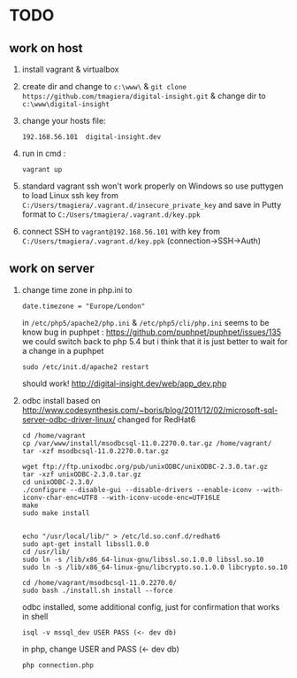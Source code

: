 TODO
==================

work on host
-----------------------------
1.  install vagrant & virtualbox
2.  create dir and change to
    `c:\www\`
    &
    `git clone https://github.com/tmagiera/digital-insight.git`
    &
    change dir to
    `c:\www\digital-insight`
3.  change your hosts file:

    ```
    192.168.56.101	digital-insight.dev
    ```

4.  run in cmd :

    ```
    vagrant up
    ```

5.  standard vagrant ssh won't work properly on Windows so use puttygen to load Linux ssh key from
    `C:/Users/tmagiera/.vagrant.d/insecure_private_key`
    and save in Putty format to
    `C:/Users/tmagiera/.vagrant.d/key.ppk`
6.  connect SSH to `vagrant@192.168.56.101` with key from `C:/Users/tmagiera/.vagrant.d/key.ppk` (connection->SSH->Auth)


work on server
-----------------------------
1.  change time zone in php.ini to
    ```
    date.timezone = "Europe/London"
    ```
    in `/etc/php5/apache2/php.ini` & `/etc/php5/cli/php.ini`
    seems to be know bug in puphpet : https://github.com/puphpet/puphpet/issues/135
    we could switch back to php 5.4 but i think that it is just better to wait for a change in a puphpet

    ```
    sudo /etc/init.d/apache2 restart
    ```

    should work! http://digital-insight.dev/web/app_dev.php

2.  odbc install based on http://www.codesynthesis.com/~boris/blog/2011/12/02/microsoft-sql-server-odbc-driver-linux/
    changed for RedHat6
    ```Shell
    cd /home/vagrant
    cp /var/www/install/msodbcsql-11.0.2270.0.tar.gz /home/vagrant/
    tar -xzf msodbcsql-11.0.2270.0.tar.gz

    wget ftp://ftp.unixodbc.org/pub/unixODBC/unixODBC-2.3.0.tar.gz
    tar -xzf unixODBC-2.3.0.tar.gz
    cd unixODBC-2.3.0/
    ./configure --disable-gui --disable-drivers --enable-iconv --with-iconv-char-enc=UTF8 --with-iconv-ucode-enc=UTF16LE
    make
    sudo make install


    echo "/usr/local/lib/" > /etc/ld.so.conf.d/redhat6
    sudo apt-get install libssl1.0.0
    cd /usr/lib/
    sudo ln -s /lib/x86_64-linux-gnu/libssl.so.1.0.0 libssl.so.10
    sudo ln -s /lib/x86_64-linux-gnu/libcrypto.so.1.0.0 libcrypto.so.10

    cd /home/vagrant/msodbcsql-11.0.2270.0/
    sudo bash ./install.sh install --force
    ```

    odbc installed, some additional config, just for confirmation that works
    in shell
    ```
    isql -v mssql_dev USER PASS (<- dev db)
    ```
    in php, change USER and PASS (<- dev db)
    ```
    php connection.php
    ```